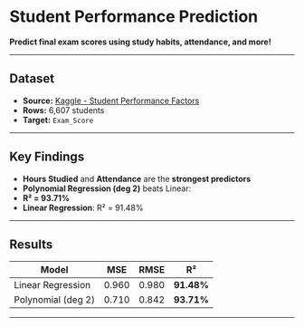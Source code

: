 # Student Performance Prediction

**Predict final exam scores using study habits, attendance, and more!**

---

## Dataset
- **Source:** [Kaggle - Student Performance Factors](https://www.kaggle.com/datasets/lainguyn123/student-performance-factors)
- **Rows:** 6,607 students
- **Target:** `Exam_Score` 

---

## Key Findings
- **Hours Studied** and **Attendance** are the **strongest predictors**
- **Polynomial Regression (deg 2)** beats Linear:
- **R² = 93.71%**
- **Linear Regression**: R² = 91.48%

---

## Results

| Model                  | MSE   | RMSE  | R²       |
|------------------------|-------|-------|----------|
| Linear Regression      | 0.960 | 0.980 | **91.48%** |
| Polynomial (deg 2)     | 0.710 | 0.842 | **93.71%** |

---
